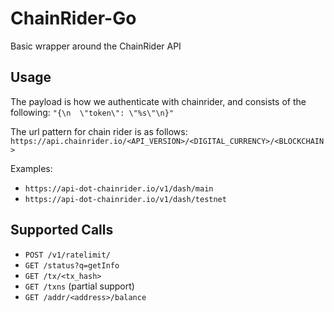 # ChainRider-Go

Basic wrapper around the ChainRider API

## Usage

The payload is how we authenticate with chainrider, and consists of the following:
`"{\n  \"token\": \"%s\"\n}"`

The url pattern for chain rider is as follows:
`https://api.chainrider.io/<API_VERSION>/<DIGITAL_CURRENCY>/<BLOCKCHAIN>`

Examples:
* `https://api-dot-chainrider.io/v1/dash/main`
* `https://api-dot-chainrider.io/v1/dash/testnet`

## Supported Calls

* `POST /v1/ratelimit/`
* `GET /status?q=getInfo` 
* `GET /tx/<tx_hash>`
* `GET /txns` (partial support)
* `GET /addr/<address>/balance`